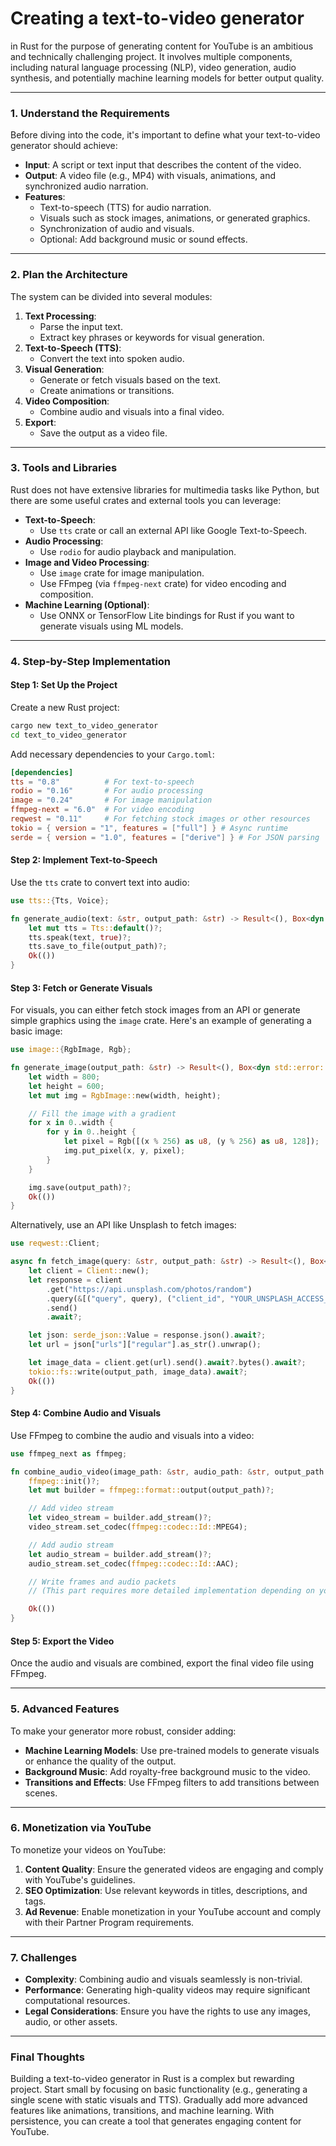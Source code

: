 # Creating a text-to-video generator 
in Rust for the purpose of generating content for YouTube is an ambitious and technically challenging project. It involves multiple components, including natural language processing (NLP), video generation, audio synthesis, and potentially machine learning models for better output quality. 

---

### **1. Understand the Requirements**
Before diving into the code, it's important to define what your text-to-video generator should achieve:
- **Input**: A script or text input that describes the content of the video.
- **Output**: A video file (e.g., MP4) with visuals, animations, and synchronized audio narration.
- **Features**:
  - Text-to-speech (TTS) for audio narration.
  - Visuals such as stock images, animations, or generated graphics.
  - Synchronization of audio and visuals.
  - Optional: Add background music or sound effects.

---

### **2. Plan the Architecture**
The system can be divided into several modules:
1. **Text Processing**:
   - Parse the input text.
   - Extract key phrases or keywords for visual generation.
2. **Text-to-Speech (TTS)**:
   - Convert the text into spoken audio.
3. **Visual Generation**:
   - Generate or fetch visuals based on the text.
   - Create animations or transitions.
4. **Video Composition**:
   - Combine audio and visuals into a final video.
5. **Export**:
   - Save the output as a video file.

---

### **3. Tools and Libraries**
Rust does not have extensive libraries for multimedia tasks like Python, but there are some useful crates and external tools you can leverage:
- **Text-to-Speech**:
  - Use `tts` crate or call an external API like Google Text-to-Speech.
- **Audio Processing**:
  - Use `rodio` for audio playback and manipulation.
- **Image and Video Processing**:
  - Use `image` crate for image manipulation.
  - Use FFmpeg (via `ffmpeg-next` crate) for video encoding and composition.
- **Machine Learning (Optional)**:
  - Use ONNX or TensorFlow Lite bindings for Rust if you want to generate visuals using ML models.

---

### **4. Step-by-Step Implementation**

#### **Step 1: Set Up the Project**
Create a new Rust project:
```bash
cargo new text_to_video_generator
cd text_to_video_generator
```

Add necessary dependencies to your `Cargo.toml`:
```toml
[dependencies]
tts = "0.8"          # For text-to-speech
rodio = "0.16"       # For audio processing
image = "0.24"       # For image manipulation
ffmpeg-next = "6.0"  # For video encoding
reqwest = "0.11"     # For fetching stock images or other resources
tokio = { version = "1", features = ["full"] } # Async runtime
serde = { version = "1.0", features = ["derive"] } # For JSON parsing
```

#### **Step 2: Implement Text-to-Speech**
Use the `tts` crate to convert text into audio:
```rust
use tts::{Tts, Voice};

fn generate_audio(text: &str, output_path: &str) -> Result<(), Box<dyn std::error::Error>> {
    let mut tts = Tts::default()?;
    tts.speak(text, true)?;
    tts.save_to_file(output_path)?;
    Ok(())
}
```

#### **Step 3: Fetch or Generate Visuals**
For visuals, you can either fetch stock images from an API or generate simple graphics using the `image` crate. Here's an example of generating a basic image:
```rust
use image::{RgbImage, Rgb};

fn generate_image(output_path: &str) -> Result<(), Box<dyn std::error::Error>> {
    let width = 800;
    let height = 600;
    let mut img = RgbImage::new(width, height);

    // Fill the image with a gradient
    for x in 0..width {
        for y in 0..height {
            let pixel = Rgb([(x % 256) as u8, (y % 256) as u8, 128]);
            img.put_pixel(x, y, pixel);
        }
    }

    img.save(output_path)?;
    Ok(())
}
```

Alternatively, use an API like Unsplash to fetch images:
```rust
use reqwest::Client;

async fn fetch_image(query: &str, output_path: &str) -> Result<(), Box<dyn std::error::Error>> {
    let client = Client::new();
    let response = client
        .get("https://api.unsplash.com/photos/random")
        .query(&[("query", query), ("client_id", "YOUR_UNSPLASH_ACCESS_KEY")])
        .send()
        .await?;

    let json: serde_json::Value = response.json().await?;
    let url = json["urls"]["regular"].as_str().unwrap();

    let image_data = client.get(url).send().await?.bytes().await?;
    tokio::fs::write(output_path, image_data).await?;
    Ok(())
}
```

#### **Step 4: Combine Audio and Visuals**
Use FFmpeg to combine the audio and visuals into a video:
```rust
use ffmpeg_next as ffmpeg;

fn combine_audio_video(image_path: &str, audio_path: &str, output_path: &str) -> Result<(), Box<dyn std::error::Error>> {
    ffmpeg::init()?;
    let mut builder = ffmpeg::format::output(output_path)?;

    // Add video stream
    let video_stream = builder.add_stream()?;
    video_stream.set_codec(ffmpeg::codec::Id::MPEG4);

    // Add audio stream
    let audio_stream = builder.add_stream()?;
    audio_stream.set_codec(ffmpeg::codec::Id::AAC);

    // Write frames and audio packets
    // (This part requires more detailed implementation depending on your needs)

    Ok(())
}
```

#### **Step 5: Export the Video**
Once the audio and visuals are combined, export the final video file using FFmpeg.

---

### **5. Advanced Features**
To make your generator more robust, consider adding:
- **Machine Learning Models**: Use pre-trained models to generate visuals or enhance the quality of the output.
- **Background Music**: Add royalty-free background music to the video.
- **Transitions and Effects**: Use FFmpeg filters to add transitions between scenes.

---

### **6. Monetization via YouTube**
To monetize your videos on YouTube:
1. **Content Quality**: Ensure the generated videos are engaging and comply with YouTube's guidelines.
2. **SEO Optimization**: Use relevant keywords in titles, descriptions, and tags.
3. **Ad Revenue**: Enable monetization in your YouTube account and comply with their Partner Program requirements.

---

### **7. Challenges**
- **Complexity**: Combining audio and visuals seamlessly is non-trivial.
- **Performance**: Generating high-quality videos may require significant computational resources.
- **Legal Considerations**: Ensure you have the rights to use any images, audio, or other assets.

---

### **Final Thoughts**
Building a text-to-video generator in Rust is a complex but rewarding project. Start small by focusing on basic functionality (e.g., generating a single scene with static visuals and TTS). Gradually add more advanced features like animations, transitions, and machine learning. With persistence, you can create a tool that generates engaging content for YouTube.
